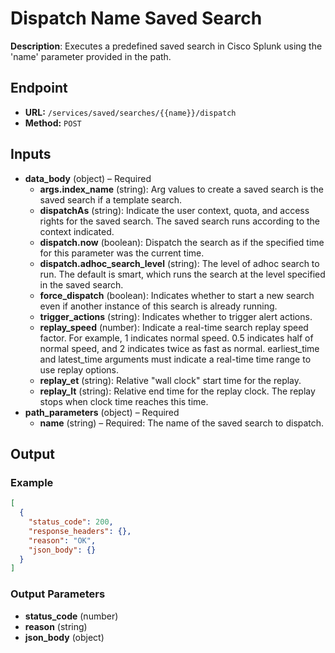 # Dispatch Name Saved Search

**Description**: Executes a predefined saved search in Cisco Splunk using the 'name' parameter provided in the path.

## Endpoint

- **URL:** `/services/saved/searches/{{name}}/dispatch`
- **Method:** `POST`
## Inputs

- **data_body** (object) – Required
  - **args.index_name** (string): Arg values to create a saved search is the saved search if a template search.
  - **dispatchAs** (string): Indicate the user context, quota, and access rights for the saved search. The saved search runs according to the context indicated.
  - **dispatch.now** (boolean): Dispatch the search as if the specified time for this parameter was the current time.
  - **dispatch.adhoc_search_level** (string): The level of adhoc search to run. The default is smart, which runs the search at the level specified in the saved search.
  - **force_dispatch** (boolean): Indicates whether to start a new search even if another instance of this search is already running.
  - **trigger_actions** (string): Indicates whether to trigger alert actions.
  - **replay_speed** (number): Indicate a real-time search replay speed factor. For example, 1 indicates normal speed. 0.5 indicates half of normal speed, and 2 indicates twice as fast as normal. earliest_time and latest_time arguments must indicate a real-time time range to use replay options.
  - **replay_et** (string): Relative "wall clock" start time for the replay.
  - **replay_lt** (string): Relative end time for the replay clock. The replay stops when clock time reaches this time.
- **path_parameters** (object) – Required
  - **name** (string) – Required: The name of the saved search to dispatch.
## Output

### Example

```json
[
  {
    "status_code": 200,
    "response_headers": {},
    "reason": "OK",
    "json_body": {}
  }
]
```
### Output Parameters

- **status_code** (number)
- **reason** (string)
- **json_body** (object)